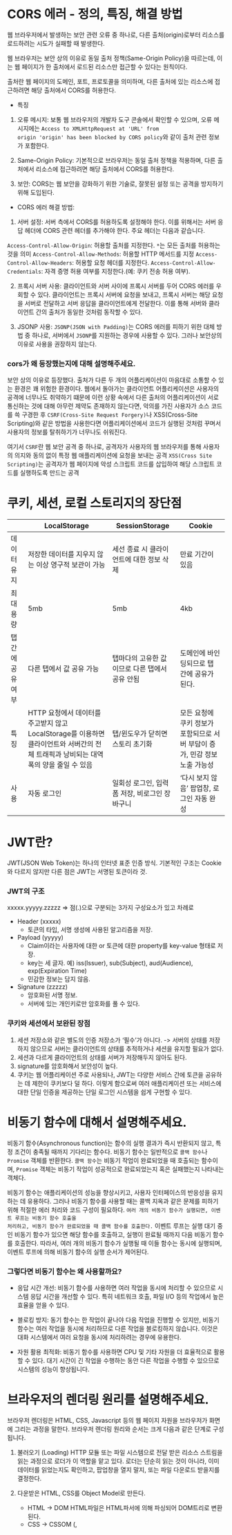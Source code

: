 # CORS 에러 - 정의, 특징, 해결 방법

웹 브라우저에서 발생하는 보안 관련 오류 중 하나로, 다른 출처(origin)로부터 리소스를 로드하려는 시도가 실패할 때 발생한다.

웹 브라우저는 보안 상의 이유로 동일 출처 정책(Same-Origin Policy)을 따르는데, 이는 웹 페이지가 한 출처에서 로드된 리소스만 접근할 수 있다는 원칙이다. 

출처란 웹 페이지의 도메인, 포트, 프로토콜을 의미하며, 다른 출처에 있는 리소스에 접근하려면 해당 출처에서 CORS를 허용한다.

- 특징 

1. 오류 메시지: 보통 웹 브라우저의 개발자 도구 콘솔에서 확인할 수 있으며, 오류 메시지에는 <code>Access to XMLHttpRequest at 'URL' from origin 'origin' has been blocked by CORS policy</code>와 같이 출처 관련 정보가 포함한다.

2. Same-Origin Policy: 기본적으로 브라우저는 동일 출처 정책을 적용하며, 다른 출처에서 리소스에 접근하려면 해당 출처에서 CORS를 허용한다.

3. 보안: CORS는 웹 보안을 강화하기 위한 기술로, 잘못된 설정 또는 공격을 방지하기 위해 도입된다.

- CORS 에러 해결 방법:

1. 서버 설정: 서버 측에서 CORS를 허용하도록 설정해야 한다. 이를 위해서는 서버 응답 헤더에 CORS 관련 헤더를 추가해야 한다. 주요 헤더는 다음과 같습니다.

<code>Access-Control-Allow-Origin</code>: 허용할 출처를 지정한다. <code>*</code>는 모든 출처를 허용하는 것을 의미
<code>Access-Control-Allow-Methods</code>: 허용할 HTTP 메서드를 지정
<code>Access-Control-Allow-Headers</code>: 허용할 요청 헤더를 지정한다.
<code>Access-Control-Allow-Credentials</code>: 자격 증명 허용 여부를 지정한다.(예: 쿠키 전송 허용 여부).

2. 프록시 서버 사용: 클라이언트와 서버 사이에 프록시 서버를 두어 CORS 에러를 우회할 수 있다. 클라이언트는 프록시 서버에 요청을 보내고, 프록시 서버는 해당 요청을 서버로 전달하고 서버 응답을 클라이언트에게 전달한다. 이를 통해 서버와 클라이언트 간의 출처가 동일한 것처럼 동작할 수 있다.

3. JSONP 사용: <code>JSONP(JSON with Padding)</code>는 CORS 에러를 피하기 위한 대체 방법 중 하나로, 서버에서 <code>JSONP</code>를 지원하는 경우에 사용할 수 있다. 그러나 보안상의 이유로 사용을 권장하지 않는다.

### cors가 왜 등장했는지에 대해 설명해주세요.

보안 상의 이유로 등장했다. 출처가 다른 두 개의 어플리케이션이 마음대로 소통할 수 있는 환경은 꽤 위험한 환경이다. 웹에서 돌아가는 클라이언트 어플리케이션은 사용자의 공격에 너무나도 취약하기 떄문에 이런 상황 속에서 다른 출처의 어플리케이션이 서로 통신하는 것에 대해 아무런 제약도 존재하지 않는다면, 악의를 가진 사용자가 소스 코드를 쓱 구경한 후 <code>CSRF(Cross-Site Request Forgery)</code>나 XSS(Cross-Site Scripting)와 같은 방법을 사용한다면 어플리케이션에서 코드가 실행된 것처럼 꾸며서 사용자의 정보를 탈취하기가 너무나도 쉬워진다. 

여기서 <code>CSRF</code>란 웹 보안 공격 중 하나로, 공격자가 사용자의 웹 브라우저를 통해 사용자의 의지와 동의 없이 특정 웹 애플리케이션에 요청을 보내는 공격
<code>XSS(Cross Site Scripting)</code>는 공격자가 웹 페이지에 악성 스크립트 코드를 삽입하여 해당 스크립트 코드를 실행하도록 만드는 공격

# 쿠키, 세션, 로컬 스토리지의 장단점 
|  | LocalStorage | SessionStorage | Cookie |
| --- | --- | --- | --- |
| 데이터 유지 | 저장한 데이터를 지우지 않는 이상 영구적 보관이 가능 | 세선 종료 시 클라이언트에 대한 정보 삭제 | 만료 기간이 있음 |
| 최대 용량 | 5mb | 5mb | 4kb  |
| 탭 간에 공유 여부 | 다른 탭에서 값 공유 가능 | 탭마다의 고유한 값이므로 다른 탭에서 공유 안됨 | 도메인에 바인딩되므로 탭 간에 공유가 된다.  |
| 특징 | HTTP 요청에서 데이터를 주고받지 않고 LocalStorage를 이용하면 클라이언트와 서버간의 전체 트래픽과 낭비되는 대역폭의 양을 줄일 수 있음 | 탭/윈도우가 닫히면 스토리 초기화 | 모든 요청에 쿠키 정보가 포함되므로 서버 부담이 증가, 민감 정보 노출 가능성 |
| 사용 | 자동 로그인 | 일회성 로그인, 입력 폼 저장, 비로그인 장바구니 | ‘다시 보지 않음’ 팝업창, 로그인 자동 완성 |

# JWT란?

JWT(JSON Web Token)는 하나의 인터넷 표준 인증 방식. 기본적인 구조는 Cookie와 다르지 않지만 다른 점은 JWT는 서명된 토큰이라 것.

### JWT의 구조

xxxxx.yyyyy.zzzzz ⇒ 점(.)으로 구분되는 3가지 구성요소가 있고 차례로

- Header (xxxxx)
    - 토큰의 타입, 서명 생성에 사용된 알고리즘을 저장.
- Payload (yyyyy)
    - Claim이라는 사용자에 대한 or 토큰에 대한 property를 key-value 형태로 저장.
    - key는 세 글자. 예) iss(Issuer), sub(Subject), aud(Audience), exp(Expiration Time)
    - 민감한 정보는 담지 않음.
- Signature (zzzzz)
    - 암호화된 서명 정보.
    - 서버에 있는 개인키로만 암호화를 풀 수 있다.

### 쿠키와 세션에서 보완된 장점

1. 세션 저장소와 같은 별도의 인증 저장소가 ‘필수’가 아니다. -> 서버의 상태를 저장하지 않으므로 서버는 클라이언트의 상태를 추적하거나 세션을 유지할 필요가 없다.
2. 세션과 다르게 클라이언트의 상태를 서버가 저장해두지 않아도 된다.
3. signature를 암호화해서 보안성이 높다.
4. 쿠키는 웹 어플리케이션 주로 사용되나, JWT는 다양한 서비스 간에 토큰을 공유하는 데 제한이 쿠키보다 덜 하다.
이렇게 함으로써 여러 애플리케이션 또는 서비스에 대한 단일 인증을 제공하는 단일 로그인 시스템을 쉽게 구현할 수 있다.


# 비동기 함수에 대해서 설명해주세요.
비동기 함수(Asynchronous function)는 함수의 실행 결과가 즉시 반환되지 않고, 특정 조건이 충족될 때까지 기다리는 함수다. 비동기 함수는 일반적으로 <code>콜백 함수</code>나 <code>Promise</code> 객체를 반환한다.
<code>콜백 함수</code>는 비동기 작업이 완료되었을 때 호출되는 함수이며,
<code>Promise</code> 객체는 비동기 작업이 성공적으로 완료되었는지 혹은 실패했는지 나타내는 객체다.

비동기 함수는 애플리케이션의 성능을 향상시키고, 사용자 인터페이스의 반응성을 유지하는 데 유용하다. 그러나 비동기 함수를 사용할 때는 콜백 지옥과 같은 문제를 피하기 위해 적절한 에러 처리와 코드 구성이 필요하다. <code>여러 개의 비동기 함수가 실행되면, 이벤트 루프는 비동기 함수 호출을 처리하고, 비동기 함수가 완료되었을 때 콜백 함수를 호출한다.</code> 이벤트 루프는 실행 대기 중인 비동기 함수가 있으면 해당 함수를 호출하고, 실행이 완료될 때까지 다음 비동기 함수를 호출한다. 따라서, 여러 개의 비동기 함수가 실행될 때 이들 함수는 동시에 실행되며, 이벤트 루프에 의해 비동기 함수의 실행 순서가 제어된다.

### 그렇다면 비동기 함수는 왜 사용할까요?
- 응답 시간 개선: 비동기 함수를 사용하면 여러 작업을 동시에 처리할 수 있으므로 시스템 응답 시간을 개선할 수 있다. 특히 네트워크 호출, 파일 I/O 등의 작업에서 높은 효율을 얻을 수 있다.

- 블로킹 방지: 동기 함수는 한 작업이 끝나야 다음 작업을 진행할 수 있지만, 비동기 함수는 여러 작업을 동시에 처리하므로 다른 작업을 블로킹하지 않습니다. 이것은 대화 시스템에서 여러 요청을 동시에 처리하려는 경우에 유용한다.

- 자원 활용 최적화: 비동기 함수를 사용하면 CPU 및 기타 자원을 더 효율적으로 활용할 수 있다. 대기 시간이 긴 작업을 수행하는 동안 다른 작업을 수행할 수 있으므로 시스템의 성능이 향상됩니다.

# 브라우저의 렌더링 원리를 설명해주세요.

브라우저 렌더링은 HTML, CSS, Javascript 등의 웹 페이지 자원을 브라우저가 화면에 그리는 과정을 말한다. 브라우저 렌더링 원리와 순서는 크게 다음과 같은 단계로 구성됩니다.

1. 불러오기 (Loading)
    HTTP 모듈 또는 파일 시스템으로 전달 받은 리소스 스트림을 읽는 과정으로 로더가 이 역할을 맡고 있다. 로더는 단순히 읽는 것이 아니라, 이미 데이터를 읽었는지도 확인하고, 팝업창을 열지 말지, 또는 파일 다운로드 받을지를 결정한다.
    
2. 다운받은 HTML, CSS를 Object Model로 만든다.
    - HTML → DOM
        HTML파일은 HTML파서에 의해 파싱되어 DOM트리로 변환된다.
    - CSS → CSSOM (<link>, <style>을 통하여 생성)
        CSS파일은 CSS파서에 의해 파싱되어 CSSOM트리로 변환된다.
        
3. DOM과 CSSOM을 합쳐 Render tree를 만든다.
   
5. Layout
    렌더트리를 토대로 그려질 노드와 그 스타일값과 치수까지 계산한다.
    
6. Paint
    이 정보들을 페인팅 단계로 전달해서 렌더트리의 각 노드를 화면 상의 실제 픽셀로 변환한다.

다시 정리하자면 

1. DOM을 생성한다. 브라우저는 HTML 문서를 파싱하여 DOM 트리를 생성한다. 이때 HTML 태그를 노드로 변환하고, 노드 간의 계층 관계를 형성한다.
2. 브라우저는 CSS 파일을 파싱하여 CSSOM을 생성한다. 이때, CSS 속성을 노드로 변환하고, 노드간의 계층 관계를 형성한다.
3. DOM 트리와 CSSOM을 결합하여 렌더 트리를 생성한다. 이때 실제 화면에 표시될 요소만을 선택하여 렌더 트리를 형성한다. 
4. 이제, 브라우저는 렌더 트리를 이용하여 각 요소의 크기와 위치를 계산하는 과정인 레이아웃을 거쳐 화면에 요소를 그리는 페인팅 과정을 거치게 됩니다. 이때, 요소의 배경, 테두리, 글자 등을 그리게 됩니다. 

### Reflow와 Repaint에 대해 설명해주세요.

브라우저에서 Render Tree는 문서의 시각적 측면에서 올바른 순서대로 내용을 그리도록 하기 위한 목적을 갖고 있다. 따라서 DOM과 Render Tree는 항상 일치하지는 않는다. 예를 들어, display: none이나 head 같은 건 트리에서 제외시킨다. 그리고 브라우저는 layout 산출 후 painting 처리를 한다.
여기서 layout 계산을 다시 하는 것을 reflow, painting을 다시하는 것을 repainting이라고 하고 이것은 대개 필연적이다. 이것은 리소스를 소모하고 성능 저하를 유발할 수 있기 때문에 원인을 알고 최소화하는 것이 중요하다.

### Reflow와 Repaint가 실행되는 시점
1. Reflow
- DOM 엘리먼트 추가, 제거 또는 변경
- CSS 스타일 추가, 제거 또는 변경
- CSS 스타일을 직접 변경하거나, 클래스를 추가함으로써 레이아웃이 변경될 수 있다. 
- 엘리먼트의 길이를 변경하면, DOM 트리에 있는 다른 노드에 영향을 줄 수 있다.
- CSS3 애니메이션과 트랜지션. 애니메이션의 모든 프레임에서 리플로우가 발생한다.
- offsetWidth 와 offsetHeight 의 사용. offsetWidth 와 offsetHeight 속성을 읽으면, 초기 리플로우가 트리거되어 수치가 계산됩니다.
- 유저 행동. 유저 인터랙션으로 발생하는 hover 효과, 필드에 텍스트 입력, 창 크기 조정, 글꼴 - 크기 변경, 스타일시트 또는 글꼴 전환등을 활성화하여 리플로우를 트리거할 수 있다.

2. Repaint
- 가시성이 변경되는 순간 (opacity, background-color, visibility, outline)
- Reflow 가 실행된 순간 뒤에 실행됩니다.

# 크로스 브라우징이란?

최대한 많은 종류의 웹 브라우저에서 정상적으로 작동하는 웹페이지를 만드는 방법론 중 하나다. 지금처럼 브라우저 하나가 시장을 독점하지 않고 다양한 브라우저가 시장을 나눠가지고 있을때 개발자는 그 다양한 브라우저에 호환되는 웹페이지를 개발해야한다. 따라서 W3C에 채택된 웹표준 기술을 기본으로 제작해야한다.

동일하게 보이는 것이 아니라, 동등한 수준의 정보, 기능 제공이 우선이기 때문에 제작자가 의도한 내용을 이상 없이 동작하게 하는 게 크로스 브라우징의 의미입니다.

# 웹 개발 시 고려해야 할 보안 공격에 대해서 설명해주세요.

1. SQL injection
서버에서 실행되는 SQL을 악위적으로 이용하는 공격, SQL 구문을 삽입하여 데이터 탈취, 삭제 등을 할 수 있다.

2. Cross-Site Scription (XSS)
웹 페이지에 악성 자바스크립트를 삽입하는 공격
보통 Cookie 혹은 LocalStorage을 탈취한다. -> 불특정 다수의 사용자 토큰을 손쉽게 탈취 

3. CSRF Attack(Cross-Site Request Forgery)
공격자가 서비스 사용자를 이용하여 요청을 보내는 공격 
예를 들어 네이버 로그인과 똑같은 화면을 제공하는 피싱 사이트를 이용하여 아이디와 비밀번호를 탈취하는 것이다. 
만약 CSRF에 대한 방어가 제대로 안되어 있다면 성공/실패 Response가 내려올 것이고 이를 통해 해커는 성공한 계정 정보를 판단하여 탈취할 수 있게 된다.

4. File Upload Attack
공격 스크립트가 담긴 파일을 서버로 업로드하는 공격이다.

5. Command Injection
쉘을 실행시키는 로직을 이용한 공격으로 시스템 권한이 탈취되는 것과 마찬가지로 치명적이다.
각 언어마다 쉘 명령을 실행할 수 있는 API가 존재하는데 이러한 API를 해커가 호출할 수 있게 방어가 안되어 있다면 치명적인 결과를 불러올 수 있다.

6. Javascript Injection
브라우저 console을 통해 Javascript 코드를 조작하는 것이다. Client-Side에 민감한 데이터를 넣어놨다면 해당 공격을 통해 탈취가 가능해진다.

7. DDos 
서버에 비정상적인 트래픽을 보내 마비시키는 공격이다.

8. Dictionary Attack
하나만 걸려라 공격 -> 데이터베이스에 많은 문자열을 막 삽입해서 비밀번호를 알아내는 방법이다. 

# CSRF랑 XSS를 위해 할 예방법을 알려주세요.

- CSRF 공격을 막기 위해서는 서버에서 CSRF Token을 생성하여 세션에 저장하고, 프론트엔드에서 요청 시 해당 Token을 함께 전송하여 인증하도록 한다.
- SameSite 속성을 쿠키에 설정하여 도메인이 다른 사이트에서는 쿠키를 사용할 수 없도록 제한하도록 한다.
- XSS 공격을 막기 위해서는 입력 값들을 유효성 검증하고, 특수문자들을 제외하는 정규식을 통해서 제거
- 서버에서 CSP(Content-Security-Policy)정책을 설정하여, 허용된 스크립트만 실행되도록 제한
- HTTP 대신에 신뢰할 수 있는 HTTPS를 사용하여 통신 프로토콜을 암호화

# api 요청 옵션들을 설명해주세요.

- <code>Keep Alive</code>: 네트워크 연결에서 사용되는 설정 중 하나로, 연결을 활성 상태로 유지하거나 비활성화하는 데 사용, 동일한 연결을 재사용하여 다수의 요청을 처리할 수 있다. 이렇게 하면 연결을 설정하고 해제하는 데 필요한 오버헤드가 줄어들어 성능 향상이 이루어질 수 있다. -> 기본값 true
- <code>Timeout (타임아웃)</code>: 타임아웃 옵션은 서버로부터 응답을 받을 때까지 기다리는 최대 시간을 설정. 만약 서버가 지정된 시간 내에 응답하지 않으면 요청은 실패한다. 이것은 응답이 없거나 네트워크 문제로 인한 지연을 처리하는 데 유용

```javascript
import axios from 'axios';

// Axios 인스턴스를 생성한다.
const instance = axios.create({
  baseURL: 'https://api.example.com', // 요청을 보낼 서버의 기본 URL
  
  // timeout 옵션 설정 (5초)
  timeout: 5000, // 요청이 5초 동안 응답을 기다립니다.
});
```
- <code>HTTP Method (HTTP 메서드)</code>: HTTP 요청의 종류를 나타내는 메서드를 선택할 수 있다. 가장 일반적인 메서드로는 GET (데이터를 가져오기), POST (데이터를 서버로 보내기), PUT (데이터 업데이트), DELETE (데이터 삭제) 등이 있다.
- <code>Headers (헤더)</code>: 요청과 관련된 추가 정보를 헤더에 포함할 수 있음. 예를 들어, 인증 정보나 사용자 에이전트(user-agent) 정보를 헤더에 추가 가능
- <code>Query Parameters (쿼리 매개변수)</code>: URL에 추가 매개변수를 포함하여 서버에 추가 정보를 전달, 예를 들어, 검색어나 필터링 매개변수를 URL에 추가 가능
- <code>Request Body (요청 본문)</code>:  POST 또는 PUT 요청에서 데이터를 서버로 보낼 때 사용, 보통 json을 사용
- <code>Authentication (인증)</code>: 요청에 대한 인증 정보를 포함하여 보안된 엔드포인트에 접근 가능 -> 인증 토큰 등을 담음
- <code>Caching (캐싱)</code>: 요청 결과를 로컬 캐시에 저장하여 동일한 요청을 다시 보내지 않고 캐시된 데이터를 사용할 수 있게 함. -> 서버 부하를 줄임. -> 기본값은 true
```jsx
const axios = require('axios');

// Axios 인스턴스 생성
const instance = axios.create({
  baseURL: 'https://api.example.com', // 원격 API의 기본 URL
  timeout: 5000, // 요청 타임아웃(ms)
  headers: {
    'Cache-Control': 'no-cache', // 캐시 비활성화
  },
});

// GET 요청
instance.get('/data')
  .then((response) => {
    console.log('Response Data:', response.data);
  })
  .catch((error) => {
    console.error('Error:', error);
  });
```

# CSR과 SSR의 차이점을 알려주세요.
싱글 페이지 렌더링이란? SPA는 최초 한번 페이지 전체를 로딩한 후부터 데이터만 변경해서 사용할 수 있는 웹 애플리케이션이다. -> 하나의 페이지에서 실행된다.
종류로는 CSR과 SSR이 있다. 

### CSR 클라이언트 사이드 렌더링 
최초 로드시 필요한 파일들을 전부 받고, 사용자의 인터렉션에 따라 클라이언트단에서 받아와 렌더링을 해주는 방식 
기본 틀만 받고, 브라우저에서 동적으로 DOM을 그린다. 
단점으로는 
1. 초반에 뼈대만 다운받기 때문에, SEO에 취약하다. 또한 초기 화면의 렌더링 속도가 느리다. 하지만 이후의 렌더링 속도가 빠르게 일어난다. 
2. SEO에 취약하다. (브라우저가 서버에서 받아오는 최초의 HTML은 고작 <div id="root"></div> 태그 하나이기 때문에 검색엔진이 사이트의 내용을 파악하기 어렵다.)

### SSR 서버 사이드 렌더링
서버에서 새로운 페이지에 대한 요청을 하는 방식으로 서버로 부터 이미 만들어진 DOM을 받게 됩니다.
따라서 SEO에 최적화되어 있다.

단점으로는
1. 매 렌더링마다 서버를 거침으로써 속도가 CSR에 비해 느립니다.


# 여러 언어로 되어 있는 콘텐츠의 페이지를 어떻게 제공하나요?

- 여러 언어로 제공되는 페이지를 제공하기 위해선 페이지 내의 내용이 하나의 일관된 언어로 표시되어야 한다. 브라우저가 HTTP 요청을 서버에 보내면, 대게 Accept-Language와 같은 기본 언어에 대한 설정 정보를 보낸다. 서버는 이 정보를 확인하고 해당 언어에 맞는 문서를 반환한다. 이 때 태그의 lang 속성을 선언해줘야 한다.
- 서버는 일반적으로 백엔드 프레임워크의 도움을 받아, 특정 언어로 HTML 마크업에서 YML 또는 JSON 형식의 특정 언어에 대한 placeholder와 내용을 포함하여 HTML 페이지를 동적 생성한다.


# URI, URL, URN이란?

<img src="https://github.com/bumsly/tech-inverview-study/assets/65000254/418d4fda-e808-43c6-8212-360f92ae56ac"  width="400"/>

### URI

- URI(Uniform Resource Identifier) = 통합 자원 식별자
- 즉, 인터넷 상의 **“자원 자체”**를 식별하는 고유한 문자열 시퀀스이다.
- URI의 하위 개념으로 URL과 URN이 있다.
- URL도 아니고 URN도 아니면 그냥 URI가 되는 것이다.

### URL

- URL(Uniform Resource Locator) = 웹 사이트 주소 + 네트워크 상의 자원
- URL은 네트워크 상에서 리소스(웹 페이지, 이미지, 동영상 등의 파일)의 위치를 나타내기 위한 규약이다.
- URL은 HTTP 프로토콜 뿐만 아니라 FTP, SMTP 등 다른 프로토콜에서도 사용할 수 있다. (즉, 주소 뿐 아니라 프로토콜도 알아야 접속이 된다.)

### URN

- URN(Uniform Resource Name)
- URN은 URI의 표준 포맷 중 하나로, 이름으로 리소스를 특정하는 URI이다.
- http와 같은 프로토콜을 제외하고 리소스의 name을 가리키는데 사용된다.
- URN에는 리소스 접근방법과, 웹 상의 위치가 표기되지 않는다. (웹 문서의 물리적인 위치와 상관 없이 웹 문서 자체를 의미)
- 실제 자원을 찾기 위해서는 URN을 URL로 변환하여 이용한다.

<img src="https://github.com/bumsly/tech-inverview-study/assets/65000254/1882d766-dd7a-48a6-a6bf-3ee50385e52d"  width="500"/>


# CWV에 대해서 설명해주세요.
Core Web Virtal이다. 
Google에서 검색 순위 알고리즘의 일부로 사용하는 웹 성능 메트릭

### 종류 
1. <code>FCP (First Contentful Paint)</code>: 웹페이지에서 첫 번째 컨텐츠가 브라우저에 렌더링되기 시작한 시간을 나타낸다. 사용자가 페이지의 로딩이 시작되었다고 인식하는 지점이다.
2. <code>LCP (Largest Contentful Paint)</code>: 로딩 중에 가장 큰 요소(이미지, 비디오, 텍스트 블록 등)가 브라우저에 렌더링되기 시작한 시간을 나타낸다. 이 값이 작을수록 페이지 로딩이 빠르다고 볼 수 있다.
3. <code>FID (First Input Delay)</code>: 사용자가 페이지와 상호 작용할 때 발생하는 지연, 이 값이 낮을수록 사용자는 페이지에 빠르게 반응할 수 있다.
4. <code>CLS (Cumulative Layout Shift)</code>: 페이지 로딩 중에 레이아웃이 얼마나 안정적인지를 나타낸다. 즉, 사용자가 예상치 않게 레이아웃이 바뀌는 정도를 측정한다.
5. <code>TTFB (Time to First Byte)</code>: 사용자가 페이지를 요청하고 첫 번째 바이트가 브라우저에 도착하는데까지 걸리는 시간을 나타낸다. 이 값은 서버 응답 시간을 측정한다.
6. <code>TBT (Total Blocking Time)</code>: 페이지 로딩 중에 브라우저가 사용자 입력에 응답하지 않는 총 시간을 나타낸다. 사용자 입력을 처리하는데 얼마나 시간이 걸렸는지를 나타내는 중요한 지표이다. -> FCP와 TTI 사이에 일어나는 일을 말한다. (예를 들어 스크롤 등이 안된다는 지)
7. <code>FP(First Paint)</code>: 첫번째 픽셀이 스크린에 페인팅 되었을 때 (시간)을 말한다. 예를 들어 background-color가 적용되는 순간을 의미한다. 

이러한 지표들은 모두 웹 페이지의 성능을 평가하고 사용자 경험을 향상시키기 위해 개발자들에게 중요한 정보를 제공한다.

### TBT와 TTI의 차이점 
TBT는 TTI(Time To Interactive)와 비슷하지만 다르다. TTI는 페이지가 완전히 상호작용하는 데 걸리는 시간을 초 단위로 알려준다. 반응형(대화형)으로 간주되려면 페이지가 유용한 콘텐츠를 표시하고 50ms 이내에 사용자 입력에 응답해야 한다. 또한 대부분의 페이지 요소에 대해 이벤트 핸들러를 등록해야 한다.

### 50ms를 넘어가는 작업은 다 장기 작업이다.

# 페이지네이션이란?

책의 페이지처럼 데이터를 나눠서 제공하는 것. 즉, 목록형 ui에서 데이터를 한번에 가지고 오는게 아니라 필요한 만큼만 백엔드에 요청하고 응답받아서 사용하는 방식이다. 예시로는 쇼핑몰 상품 목록이나 뉴스 기사 목록들이 있다.

- 오프셋 기반 페이지네이션 : 지금까지 받아온 데이터 개수가 기준.
    - 쿼리가 복잡하지 않다. 쉽게 구현할 수 있다.
    - 데이터가 중간에 추가/삭제될 때 문제점이 있다.
    - 페이지의 뒤로 갈수록 쿼리 속도가 매우 느려진다.
    - n개의 row를 skip 한 다음 10개 주세요.
      ``` SELECT id FROM `products` ORDER BY id DESC LIMIT 20, 40 ```

- 커서 기반 페이지네이션 : 지금까지 받은 데이터 중에 커서가 기준.
    - 구현이 복잡하다.
    - 아무리 뒤에 위치한 값을 가져와도 필요한 부분만 가져와서 매우 빠르다.
    - 이 row 다음꺼부터 10개 주세요. 
    - 쿼리 내에 하나는 적어도 유일값이여야 한다.

암튼 구현은 커서 기반 페이지네이션이 어렵지만 오프셋 기반 페이지네이션보다 성능이 뛰어나다. 만약에 crud가 빈번하게 일어난다면 커서 기반 페이지네이션을 고려해봐도 좋다. (오프셋 기반의 경우 조회 중 DB 값이 수정되었다면 이슈가 생길 수 있으므로)

# 캐싱 

캐싱은 어떤 데이터를 한 번 받아온 후에 그 데이터를 불러온 저장보다 가까운 곳에 임시로 저장하여, 필요시 더 빠르게 불러와서 사용하는 프로세스를 의미한다. 이러한 장점이 있는 만큼 단위 메모리당 비용이 비싼 편이다. 따라서 엔지니어는 재사용을 충분히 많이 할 수 잇는 데이터만 선별적으로 잘 캐싱해서, 성능과 비용을 모두 아끼는 것이 중요하다.

1. 웹 캐시 
클라이언트는 서버로부터 HTTP 요청을 통해 필요한 데이터(HTML, CSS, JS 등)을 불러온다. 기본적으로 웹사이트가 실행될 때마다, 클라이언트는 해당 웹사이트를 그리기 위해 필요한 데이터를 전부 다 불러와야 한다. -> 캐싱하는 법은 무엇인가 

- 브라우저 캐시
브라우저 캐시는 브라우저나 HTTP 요청을 하는 클라이언트 애플리케이션에 의해 내부 디스크에 이루어지는 캐시이며, HTTP 캐시라고 불리기도 한다. 이러한 캐시는 단일 사용자를 대상으로 하는 사설 캐시(Private Cache)이며, 해당 사용자의 정보만을 저장한다.
일반적으로 <code>ETag, Cache-Control</code>이 있다.

<details>
  <summary>ETag(앤터티 태그)</summary>

ETag(엔터티 태그)는 HTTP 헤더 중 하나로, 특정 리소스의 버전을 나타내는 식별자
ETag는 웹 서버와 클라이언트 간에 캐시 유효성을 검사하고, 리소스가 변경되었는지 확인하는 데 사용된다.
기본적으로, 서버는 각 리소스에 대해 고유한 ETag 값을 생성하거나 할당한다.
클라이언트가 해당 리소스를 요청할 때, 서버는 이 ETag 값을 함께 응답 헤더에 포함시켜 클라이언트에게 전송한다.

클라이언트는 이 ETag 값을 나중에 같은 리소스를 요청할 때 If-None-Match 헤더에 담아서 서버에 전송한다.
만약 클라이언트가 리소스를 캐시하고 있고, 이 리소스의 ETag 값이 서버에 있는 현재 버전과 일치한다면, 서버는 "304 Not Modified" 응답을 반환하고 리소스의 본문을 전송하지 않는다. 
이를 통해 네트워크 트래픽을 줄이고 불필요한 데이터 전송을 방지할 수 있다.

```typescript
const axios = require('axios');

// 이전에 받은 ETag 값을 저장하는 변수
let etag = null;
// 이전에 받은 데이터를 저장하는 변수
let cachedData = null;

// 리소스 요청
axios.get('https://api.example.com/data', {
  headers: {
    'If-None-Match': etag,
  },
})
.then(response => {
  if (response.status === 304) {
    // 리소스가 변경되지 않았음
    console.log('Resource not modified, using cached data.');
    // 이전에 캐시한 데이터를 사용
    console.log('Cached Data:', cachedData);
  } else {
    // 리소스가 변경되었음
    console.log('Resource modified, fetching updated data.');
    // 리소스를 사용하고, 새로운 ETag 값을 저장
    // ...
    etag = response.headers.etag;
    // 새로운 데이터를 저장
    cachedData = response.data;
    console.log('Updated Data:', cachedData);
  }
})
.catch(error => {
  console.error('Error fetching resource:', error);
});
```
</details>

<details>
  <summary>Cache-Control</summary>

`Cache-Control`은 HTTP 헤더 중 하나로, 캐싱 동작을 지정하는 데 사용된다. 이 헤더를 사용하면 클라이언트와 서버 간에 어떻게 캐싱을 제어할지 명시적으로 설정할 수 있다.
HTTP/1.1부터 도입되었으며, HTTP/1.0의 `Progma` 헤더와 `Expires` 헤더를 대체하는 역할을 한다.
- Cache-Control: public  응답이 공개 캐시에 저장될 수 있음을 나타낸다. 여러 사용자 간에 공유될 수 있다.
- Cache-Control: private  응답이 특정 사용자에게만 제공되고, 공개 캐시에 저장되지 않음을 나타낸다.
- Cache-Control: max-age=3600  캐시된 리소스의 최대 유효 시간을 초 단위로 설정, 이 시간이 경과하면, 클라이언트는 서버로부터 새로운 리소스를 요청한다.
- Cache-Control: no-cache  캐시는 사용하지만, 항상 서버에 재검증을 요청해야 한다.
- Cache-Control: no-store: 응답을 캐시하지 않아야 한다. 
- Cache-Control: must-revalidate  캐시된 리소스가 만료되면, 서버에 다시 확인을 요청해야 한다.
- Cache-Control: s-maxage=600  공유 캐시에서만 유효한 `max-age`와 유사하지만, 특정 공유 캐시에서만 사용된다.
- Cache-Control: no-transform 중간 프록시 등에 의해 리소스가 변환되지 않아야 함을 나타낸다.
- Cache-Control: immutable 리소스가 변경되지 않음을 나타낸다. 

```typescript
const axios = require('axios');

// 여러 Cache-Control 지시자를 쉼표로 구분하여 설정
const cacheControlHeader = 'max-age=3600, must-revalidate'; // 예: 캐시 유효 시간을 1시간으로 설정하고, must-revalidate 추가

// Axios로 GET 요청을 보냄
axios.get('https://api.example.com/data', {
  headers: {
    'Cache-Control': cacheControlHeader,
  },
})
  .then(response => {
    // 서버 응답을 처리
    console.log('Response:', response.data);
  })
  .catch(error => {
    // 오류 처리
    console.error('Error:', error.message);
  });
```

</details>

[참고](https://yozm.wishket.com/magazine/detail/2341/)